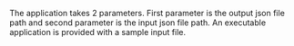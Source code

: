 The application takes 2 parameters. First parameter is the output json file path and second parameter is the input json file path. An executable application is provided with a sample input file.
